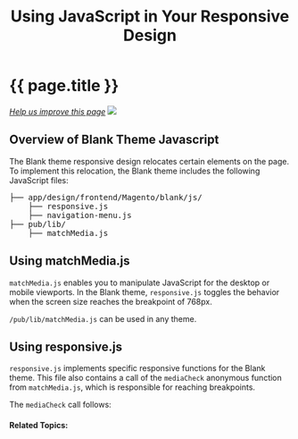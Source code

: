 ﻿---
layout: howtom2devgde_chapters_fedg
title: Using JavaScript in Your Responsive Design
---
 
<h1 id="fedg_rwd_js">{{ page.title }}</h1>

<p><a href="{{ site.githuburl }}guides/m2fedg/v1.0.0.0/rwd/rwd_overview.md" target="_blank"><em>Help us improve this page</em></a>&nbsp;<img src="{{ site.baseurl }}common/images/newWindow.gif"/></p>

<h2 id="fedg_rwd_js_overview">Overview of Blank Theme Javascript</h2>

The Blank theme responsive design relocates certain elements on the page. To implement this relocation, the Blank theme includes the following JavaScript files:

<pre>
├── app/design/frontend/Magento/blank/js/
    ├── responsive.js
    ├── navigation-menu.js
├── pub/lib/
    ├── matchMedia.js</pre>
	
<h2 id="fedg_rwd_js_matchmedia">Using matchMedia.js</h2>

`matchMedia.js` enables you to manipulate JavaScript for the desktop or mobile viewports. In the Blank theme, `responsive.js` toggles the behavior when the screen size reaches the breakpoint of 768px.

`/pub/lib/matchMedia.js` can be used in any theme.

<h2 id="fedg_rwd_js_resp">Using responsive.js</h2>

`responsive.js` implements specific responsive functions for the Blank theme. This file also contains a call of the `mediaCheck` anonymous function from `matchMedia.js`, which is responsible for reaching breakpoints.

The `mediaCheck` call follows:

<script src="https://gist.github.com/xcomSteveJohnson/16b30d482f0512f88d89.js"></script>






#### Related Topics:


